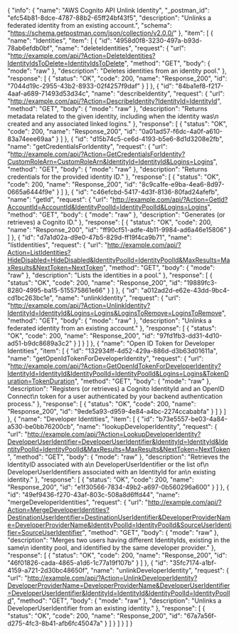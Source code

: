 {
  "info": {
    "name": "AWS Cognito API Unlink Identity",
    "_postman_id": "efc54b81-8dce-4787-88b2-65ff24bf43f5",
    "description": "Unlinks a federated identity from an existing account.",
    "schema": "https://schema.getpostman.com/json/collection/v2.0.0/"
  },
  "item": [
    {
      "name": "Identities",
      "item": [
        {
          "id": "4958d0f8-3230-497a-b93d-78ab6efdb0bf",
          "name": "deleteIdentities",
          "request": {
            "url": "http://example.com/api/?Action=DeleteIdentities?IdentityIdsToDelete=IdentityIdsToDelete",
            "method": "GET",
            "body": {
              "mode": "raw"
            },
            "description": "Deletes identities from an identity pool."
          },
          "response": [
            {
              "status": "OK",
              "code": 200,
              "name": "Response_200",
              "id": "7044d19c-2955-43b2-8933-02f4257f9daf"
            }
          ]
        },
        {
          "id": "84ba1ef8-f217-4aaf-a689-71493d53d34c",
          "name": "describeIdentity",
          "request": {
            "url": "http://example.com/api/?Action=DescribeIdentity?IdentityId=IdentityId",
            "method": "GET",
            "body": {
              "mode": "raw"
            },
            "description": "Returns metadata related to the given identity, including when the identity was\n         created and any associated linked logins."
          },
          "response": [
            {
              "status": "OK",
              "code": 200,
              "name": "Response_200",
              "id": "0a01ad57-f6dc-4a0f-a610-83a74eee69aa"
            }
          ]
        },
        {
          "id": "d15b74c5-ce6d-4193-b5e6-8d1d3208e2fb",
          "name": "getCredentialsForIdentity",
          "request": {
            "url": "http://example.com/api/?Action=GetCredentialsForIdentity?CustomRoleArn=CustomRoleArn&IdentityId=IdentityId&Logins=Logins",
            "method": "GET",
            "body": {
              "mode": "raw"
            },
            "description": "Returns credentials for the provided identity ID."
          },
          "response": [
            {
              "status": "OK",
              "code": 200,
              "name": "Response_200",
              "id": "8c9ca1fe-e9ba-4ea6-8d97-0665a6444f9e"
            }
          ]
        },
        {
          "id": "c46efcbd-5417-4d3f-8136-80fad24afefb",
          "name": "getId",
          "request": {
            "url": "http://example.com/api/?Action=GetId?AccountId=AccountId&IdentityPoolId=IdentityPoolId&Logins=Logins",
            "method": "GET",
            "body": {
              "mode": "raw"
            },
            "description": "Generates (or retrieves) a Cognito ID."
          },
          "response": [
            {
              "status": "OK",
              "code": 200,
              "name": "Response_200",
              "id": "ff90cf51-adfe-4b11-9984-ad6a46e15806"
            }
          ]
        },
        {
          "id": "d7a1d02a-d9e0-47b5-829d-ff19f4ca9b71",
          "name": "listIdentities",
          "request": {
            "url": "http://example.com/api/?Action=ListIdentities?HideDisabled=HideDisabled&IdentityPoolId=IdentityPoolId&MaxResults=MaxResults&NextToken=NextToken",
            "method": "GET",
            "body": {
              "mode": "raw"
            },
            "description": "Lists the identities in a pool."
          },
          "response": [
            {
              "status": "OK",
              "code": 200,
              "name": "Response_200",
              "id": "19889fc3-8280-4995-ba15-515575861e66"
            }
          ]
        },
        {
          "id": "a012ad2d-e62e-43dd-9bc4-cd1bc263bc1e",
          "name": "unlinkIdentity",
          "request": {
            "url": "http://example.com/api/?Action=UnlinkIdentity?IdentityId=IdentityId&Logins=Logins&LoginsToRemove=LoginsToRemove",
            "method": "GET",
            "body": {
              "mode": "raw"
            },
            "description": "Unlinks a federated identity from an existing account."
          },
          "response": [
            {
              "status": "OK",
              "code": 200,
              "name": "Response_200",
              "id": "97fd1fb3-dd31-4d10-ad51-b9dc8689a3c2"
            }
          ]
        }
      ]
    },
    {
      "name": "Open ID Token for Developer Identities",
      "item": [
        {
          "id": "132934ff-4d52-429a-886d-d3b63d01611a",
          "name": "getOpenIdTokenForDeveloperIdentity",
          "request": {
            "url": "http://example.com/api/?Action=GetOpenIdTokenForDeveloperIdentity?IdentityId=IdentityId&IdentityPoolId=IdentityPoolId&Logins=Logins&TokenDuration=TokenDuration",
            "method": "GET",
            "body": {
              "mode": "raw"
            },
            "description": "Registers (or retrieves) a Cognito IdentityId and an OpenID Connect\n         token for a user authenticated by your backend authentication process."
          },
          "response": [
            {
              "status": "OK",
              "code": 200,
              "name": "Response_200",
              "id": "9ede5a93-d959-4e84-a4bc-2274ccababfa"
            }
          ]
        }
      ]
    },
    {
      "name": "Developer Identities",
      "item": [
        {
          "id": "b73e5557-be03-4a84-a530-be0bb76200cb",
          "name": "lookupDeveloperIdentity",
          "request": {
            "url": "http://example.com/api/?Action=LookupDeveloperIdentity?DeveloperUserIdentifier=DeveloperUserIdentifier&IdentityId=IdentityId&IdentityPoolId=IdentityPoolId&MaxResults=MaxResults&NextToken=NextToken",
            "method": "GET",
            "body": {
              "mode": "raw"
            },
            "description": "Retrieves the IdentityID associated with a\n            DeveloperUserIdentifier or the list of\n         DeveloperUserIdentifiers associated with an IdentityId for an\n         existing identity."
          },
          "response": [
            {
              "status": "OK",
              "code": 200,
              "name": "Response_200",
              "id": "e1f30566-7834-49b2-a697-0b560296a600"
            }
          ]
        },
        {
          "id": "49ef9436-f270-43af-803c-508a8d6ffd44",
          "name": "mergeDeveloperIdentities",
          "request": {
            "url": "http://example.com/api/?Action=MergeDeveloperIdentities?DestinationUserIdentifier=DestinationUserIdentifier&DeveloperProviderName=DeveloperProviderName&IdentityPoolId=IdentityPoolId&SourceUserIdentifier=SourceUserIdentifier",
            "method": "GET",
            "body": {
              "mode": "raw"
            },
            "description": "Merges two users having different IdentityIds, existing in the same\n         identity pool, and identified by the same developer provider."
          },
          "response": [
            {
              "status": "OK",
              "code": 200,
              "name": "Response_200",
              "id": "46f01826-cada-4865-a1d6-1c77a19f107b"
            }
          ]
        },
        {
          "id": "35fc7174-a1bf-4159-a721-2d30bc48650f",
          "name": "unlinkDeveloperIdentity",
          "request": {
            "url": "http://example.com/api/?Action=UnlinkDeveloperIdentity?DeveloperProviderName=DeveloperProviderName&DeveloperUserIdentifier=DeveloperUserIdentifier&IdentityId=IdentityId&IdentityPoolId=IdentityPoolId",
            "method": "GET",
            "body": {
              "mode": "raw"
            },
            "description": "Unlinks a DeveloperUserIdentifier from an existing identity."
          },
          "response": [
            {
              "status": "OK",
              "code": 200,
              "name": "Response_200",
              "id": "67a7a56f-d275-4fc3-8b41-afb6fc45047a"
            }
          ]
        }
      ]
    }
  ]
}